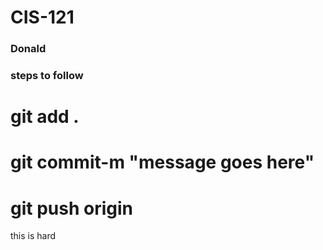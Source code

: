 # CIS-121

### Donald
### steps to follow
# git add .
# git commit-m "message goes here"
# git push origin

this is hard






